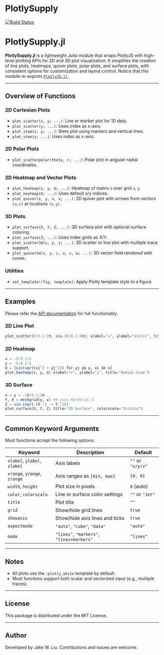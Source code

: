 # PlotlySupply

[![Build Status](https://github.com/jake-w-liu/PlotlySupply.jl/actions/workflows/CI.yml/badge.svg?branch=main)](https://github.com/jake-w-liu/PlotlySupply.jl/actions/workflows/CI.yml?query=branch%3Amain)


# PlotlySupply.jl

**PlotlySupply.jl** is a lightweight Julia module that wraps PlotlyJS with high-level plotting APIs for 2D and 3D plot visualization. It simplifies the creation of line plots, heatmaps, quiver plots, polar plots, and surface plots, with consistent options for customization and layout control. Notice that this module re-exprots [`PlotlyJS.jl`](https://github.com/JuliaPlots/PlotlyJS.jl).

---


## Overview of Functions

### 2D Cartesian Plots

- `plot_scatter(x, y; ...)`: Line or marker plot for 1D data.
- `plot_scatter(y; ...)`: Uses index as x-axis.
- `plot_stem(x, y; ...)`: Stem plot using markers and vertical lines.
- `plot_stem(y; ...)`: Uses index as x-axis.

### 2D Polar Plots

- `plot_scatterpolar(theta, r; ...)`: Polar plot in angular-radial coordinates.

### 2D Heatmap and Vector Plots

- `plot_heatmap(x, y, U; ...)`: Heatmap of matrix `U` over grid `x`, `y`.
- `plot_heatmap(U; ...)`: Uses default x/y indices.
- `plot_quiver(x, y, u, v; ...)`: 2D quiver plot with arrows from vectors `(u,v)` at locations `(x,y)`.

### 3D Plots

- `plot_surface(X, Y, Z; ...)`: 3D surface plot with optional surface coloring.
- `plot_surface(Z; ...)`: Uses index grids as X/Y.
- `plot_scatter3d(x, y, z; ...)`: 3D scatter or line plot with multiple trace support.
- `plot_quiver3d(x, y, z, u, v, w; ...)`: 3D vector field rendered with cones.

### Utilities

- `set_template!(fig, template)`: Apply Plotly template style to a figure.

---

## Examples

Please refer the [API documentation](./doc/MANUAL.md) for full functionality.

### 2D Line Plot

```julia
plot_scatter(0:0.1:2π, sin.(0:0.1:2π); xlabel="x", ylabel="sin(x)", title="Sine Wave")
```

### 2D Heatmap

```julia
x = -5:0.1:5
y = -5:0.1:5
U = [sin(sqrt(xi^2 + yj^2)) for yj in y, xi in x]
plot_heatmap(x, y, U; xlabel="x", ylabel="y", title="Radial Sine")
```

### 3D Surface

```julia
x = y = -2π:0.1:2π
Y, X = meshgrid(y, x) ## uses MeshGrid.jl
Z = sin.(sqrt.(X.^2 .+ Y.^2))
plot_surface(X, Y, Z; title="3D Surface", colorscale="Viridis")
```

---

## Common Keyword Arguments

Most functions accept the following options:

| Keyword        | Description                                | Default         |
|----------------|--------------------------------------------|-----------------|
| `xlabel`, `ylabel`, `zlabel` | Axis labels               | `""` or `"x/y/z"` |
| `xrange`, `yrange`, `zrange` | Axis ranges as `[min, max]` | `[0, 0]`         |
| `width`, `height` | Plot size in pixels                     | `0` (auto)       |
| `color`, `colorscale` | Line or surface color settings    | `""` or `"Jet"`  |
| `title`         | Plot title                                | `""`             |
| `grid`          | Show/hide grid lines                      | `true`           |
| `showaxis`      | Show/hide axis lines and ticks            | `true`           |
| `aspectmode`    | `"auto"`, `"cube"`, `"data"`              | `"auto"`         |
| `mode`          | `"lines"`, `"markers"`, `"lines+markers"` | `"lines"`        |

---

## Notes

- All plots use the `:plotly_white` template by default.
- Most functions support both scalar and vectorized input (e.g., multiple traces).

---

## License

This package is distributed under the MIT License.

---

## Author

Developed by Jake W. Liu. Contributions and issues are welcome.
